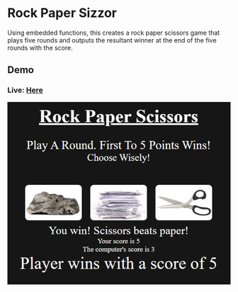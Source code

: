 # Rock Paper Sizzor

Using embedded functions, this creates a rock paper scissors game that plays five rounds
and outputs the resultant winner at the end of the five rounds with the score. 


## Demo
### Live: [Here](https://radclifferr.github.io/Rock-Paper-Sizzor/)
![Preview](demo.JPG)

